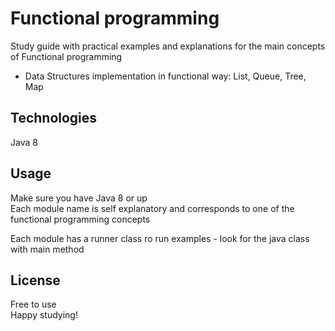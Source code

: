 # Functional programming
Study guide with practical examples and explanations for the main concepts of
Functional programming <br>
+ Data Structures implementation in functional way: List, Queue, Tree, Map


## Technologies
Java 8 

## Usage 
Make sure you have Java 8 or up <br>
Each module name is self explanatory and corresponds to one of the functional programming concepts <br>

Each module has a runner class ro run examples - look for the java class with main method

## License
Free to use <br>
Happy studying!